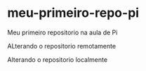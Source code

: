 # meu-primeiro-repo-pi
Meu primeiro repositorio na aula de Pi

ALterando o repositorio remotamente 

Alterando o repositorio localmente 
